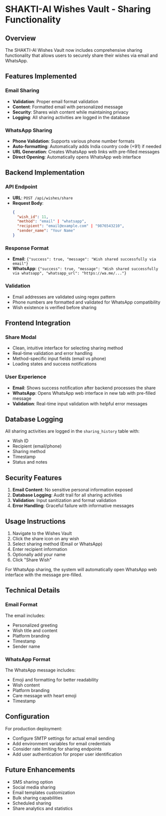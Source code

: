 # SHAKTI-AI Wishes Vault - Sharing Functionality

## Overview
The SHAKTI-AI Wishes Vault now includes comprehensive sharing functionality that allows users to securely share their wishes via email and WhatsApp.

## Features Implemented

### Email Sharing
- **Validation**: Proper email format validation
- **Content**: Formatted email with personalized message
- **Security**: Shares wish content while maintaining privacy
- **Logging**: All sharing activities are logged in the database

### WhatsApp Sharing
- **Phone Validation**: Supports various phone number formats
- **Auto-formatting**: Automatically adds India country code (+91) if needed
- **URL Generation**: Creates WhatsApp web links with pre-filled messages
- **Direct Opening**: Automatically opens WhatsApp web interface

## Backend Implementation

### API Endpoint
- **URL**: `POST /api/wishes/share`
- **Request Body**:
  ```json
  {
    "wish_id": 11,
    "method": "email" | "whatsapp",
    "recipient": "email@example.com" | "9876543210",
    "sender_name": "Your Name"
  }
  ```

### Response Format
- **Email**: `{"success": true, "message": "Wish shared successfully via email"}`
- **WhatsApp**: `{"success": true, "message": "Wish shared successfully via whatsapp", "whatsapp_url": "https://wa.me/..."}`

### Validation
- Email addresses are validated using regex pattern
- Phone numbers are formatted and validated for WhatsApp compatibility
- Wish existence is verified before sharing

## Frontend Integration

### Share Modal
- Clean, intuitive interface for selecting sharing method
- Real-time validation and error handling
- Method-specific input fields (email vs phone)
- Loading states and success notifications

### User Experience
- **Email**: Shows success notification after backend processes the share
- **WhatsApp**: Opens WhatsApp web interface in new tab with pre-filled message
- **Validation**: Real-time input validation with helpful error messages

## Database Logging

All sharing activities are logged in the `sharing_history` table with:
- Wish ID
- Recipient (email/phone)
- Sharing method
- Timestamp
- Status and notes

## Security Features

1. **Email Content**: No sensitive personal information exposed
2. **Database Logging**: Audit trail for all sharing activities
3. **Validation**: Input sanitization and format validation
4. **Error Handling**: Graceful failure with informative messages

## Usage Instructions

1. Navigate to the Wishes Vault
2. Click the share icon on any wish
3. Select sharing method (Email or WhatsApp)
4. Enter recipient information
5. Optionally add your name
6. Click "Share Wish"

For WhatsApp sharing, the system will automatically open WhatsApp web interface with the message pre-filled.

## Technical Details

### Email Format
The email includes:
- Personalized greeting
- Wish title and content
- Platform branding
- Timestamp
- Sender name

### WhatsApp Format
The WhatsApp message includes:
- Emoji and formatting for better readability
- Wish content
- Platform branding
- Care message with heart emoji
- Timestamp

## Configuration

For production deployment:
- Configure SMTP settings for actual email sending
- Add environment variables for email credentials
- Consider rate limiting for sharing endpoints
- Add user authentication for proper user identification

## Future Enhancements

- SMS sharing option
- Social media sharing
- Email templates customization
- Bulk sharing capabilities
- Scheduled sharing
- Share analytics and statistics
